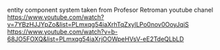entity component system taken from Profesor Retroman youtube chanel
https://www.youtube.com/watch?v=7YBzHJJYpZo&list=PLmxqg54iaXrhTqZxylLPo0nov0OoyJqiS
https://www.youtube.com/watch?v=b-68JO5FOXQ&list=PLmxqg54iaXrjOOWpeHVsV-eE2TdeQLbLD

